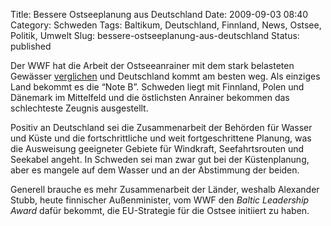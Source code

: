 Title: Bessere Ostseeplanung aus Deutschland
Date: 2009-09-03 08:40
Category: Schweden
Tags: Baltikum, Deutschland, Finnland, News, Ostsee, Politik, Umwelt
Slug: bessere-ostseeplanung-aus-deutschland
Status: published

Der WWF hat die Arbeit der Ostseeanrainer mit dem stark belasteten
Gewässer
[verglichen](http://www.newsdesk.se/view/pressrelease/tyskland-baest-och-sverige-i-mitten-oestersjoelaenderna-har-svaart-att-tackla-problemen-i-havsmiljoen-314948)
und Deutschland kommt am besten weg. Als einziges Land bekommt es die
“Note B”. Schweden liegt mit Finnland, Polen und Dänemark im Mittelfeld
und die östlichsten Anrainer bekommen das schlechteste Zeugnis
ausgestellt.

Positiv an Deutschland sei die Zusammenarbeit der Behörden für Wasser
und Küste und die fortschrittliche und weit fortgeschrittene Planung,
was die Ausweisung geeigneter Gebiete für Windkraft, Seefahrtsrouten und
Seekabel angeht. In Schweden sei man zwar gut bei der Küstenplanung,
aber es mangele auf dem Wasser und an der Abstimmung der beiden.

Generell brauche es mehr Zusammenarbeit der Länder, weshalb Alexander
Stubb, heute finnischer Außenminister, vom WWF den *Baltic Leadership
Award* dafür bekommt, die EU-Strategie für die Ostsee initiiert zu
haben.

